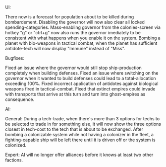 UI:

There now is a forecast for population about to be killed during bombardement.
Disabling the governor will now also clear all locked spending-categories.
Mass-enabling governor from the colonies-screen via hotkey "g" or "ctrl+g" now also runs the governor imediately to be consistent with what happens when you enable it on the system.
Bombing a planet with bio-weapons in tactical combat, when the planet has sufficient antidote-tech will now display "Immune" instead of "Miss".

Bugfixes:

Fixed an issue where the governor would still stop ship-production completely when building defenses.
Fixed an issue where switching on the governor when it wanted to build defenses could lead to a total-allocation exceeding 100%.
Fixed incorrect application of antidotes against biological weapons fired in tactical-combat.
Fixed that extinct empires could invade with transports that arrive at this turn and turn into ghost-empires as consequence.

AI:

General:
During a tech-trade, when there's more than 3 options for techs to be selected to trade in for something else, it will now show the three options closest in tech-cost to the tech that is about to be exchanged.
After bombing a colonizable system while not having a colonizer in the fleet, a fighting-capable ship will be left there until it is driven off or the system is colonized.

Expert:
AI will no longer offer alliances before it knows at least two other factions.
